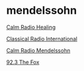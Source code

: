 # mendelssohn

[Calm Radio Healing](https://streams.calmradio.com:1328/stream)

[Classical Radio International](https://stream-24.zeno.fm/ctxmm705yqruv)

[Calm Radio Mendelssohn](https://streams.calmradio.com:12428/stream)

[92.3 The Fox](https://playerservices.streamtheworld.com/api/livestream-redirect/KOFXFMAAC.aac?dist=onlineradiobox)


